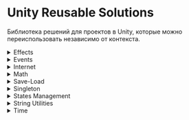 # **Unity Reusable Solutions**

Библиотека решений для проектов в Unity, которые можно переиспользовать независимо от контекста.


<details>
<summary>Effects</summary>

### Shaking Effect

Данный компонент добавляет эффект тряски к GameObject, к которому он прикреплён.

> Имеет зависимость от модуля [Scriptable Event](#scriptable-event)

#### Пример использования

* Для создания эффекта тряски камеры, добавьте соответствующий компонент на объект камеры.
  
![image](https://github.com/Devolvist/Unity-Reusable-Solutions/assets/97983639/d7c48f04-4adc-42ed-97a3-ccdc436bfff7)

* Укажите ссылку на событие, являющимся триггером воспроизведения эффекта.

![image](https://github.com/Devolvist/Unity-Reusable-Solutions/assets/97983639/568ba938-6862-4aa4-928e-8a28abec869b)

* Настройте параметры с ползунками для регулироваки силы и продолжительности тряски.

![image](https://github.com/Devolvist/Unity-Reusable-Solutions/assets/97983639/9711f0e8-156e-44c2-ab42-937e2f3323be)

* При воспроизведении сцены получится эффект тряски камеры при столкновении капсулы с землёй.

https://github.com/Devolvist/Unity-Reusable-Solutions/assets/97983639/a2d31efa-4825-4706-96ea-ab1fe2228562

> Более подробно с примером можно ознакомиться в соответствующей сцене исходного проекта.
 ![image](https://github.com/Devolvist/Unity-Reusable-Solutions/assets/97983639/455bad6d-3309-40af-b48a-7a3926437cec)
</details>


<details>
<summary>Events</summary>

### <a id="scriptable-event"></a> Scriptable Event
...
</details>


<details>
<summary>Internet</summary>

### Internet Connection
...
</details>


<details>
<summary>Math</summary>

### Interpolation
...
### Percentage Calculator
...
</details>


<details>
<summary>Save-Load</summary>
...
</details>


<details>
<summary>Singleton</summary>

### Mono Singleton
...
</details>


<details>
<summary>States Management</summary>
...
</details>


<details>
<summary>String Utilities</summary>
...
</details>


<details>
<summary>Time</summary>
...
</details>
